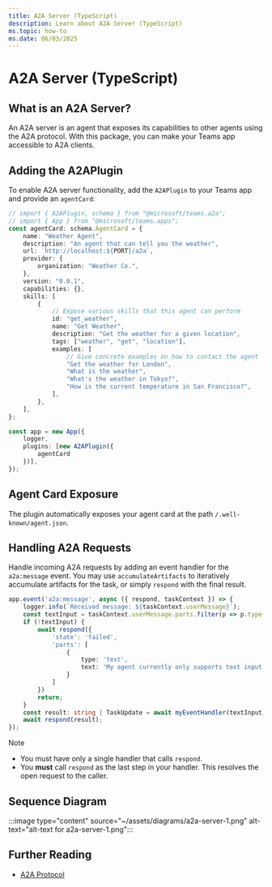 ```yaml
---
title: A2A Server (TypeScript)
description: Learn about A2A Server (TypeScript)
ms.topic: how-to
ms.date: 06/03/2025
---
```


# A2A Server (TypeScript)

## What is an A2A Server?
An A2A server is an agent that exposes its capabilities to other agents using the A2A protocol. With this package, you can make your Teams app accessible to A2A clients.

## Adding the A2APlugin

To enable A2A server functionality, add the `A2APlugin` to your Teams app and provide an `agentCard`:

```ts
// import { A2APlugin, schema } from "@microsoft/teams.a2a";
// import { App } from "@microsoft/teams.apps";
const agentCard: schema.AgentCard = {
    name: "Weather Agent",
    description: "An agent that can tell you the weather",
    url: `http://localhost:${PORT}/a2a`,
    provider: {
        organization: "Weather Co.",
    },
    version: "0.0.1",
    capabilities: {},
    skills: [
        {
            // Expose various skills that this agent can perform
            id: "get_weather",
            name: "Get Weather",
            description: "Get the weather for a given location",
            tags: ["weather", "get", "location"],
            examples: [
                // Give concrete examples on how to contact the agent
                "Get the weather for London",
                "What is the weather",
                "What's the weather in Tokyo?",
                "How is the current temperature in San Francisco?",
            ],
        },
    ],
};

const app = new App({
    logger,
    plugins: [new A2APlugin({
        agentCard
    })],
});
```

## Agent Card Exposure

The plugin automatically exposes your agent card at the path `/.well-known/agent.json`.

## Handling A2A Requests

Handle incoming A2A requests by adding an event handler for the `a2a:message` event. You may use `accumulateArtifacts` to iteratively accumulate artifacts for the task, or simply `respond` with the final result.

```ts
app.event('a2a:message', async ({ respond, taskContext }) => {
    logger.info(`Received message: ${taskContext.userMessage}`);
    const textInput = taskContext.userMessage.parts.filter(p => p.type === 'text').at(0)?.text;
    if (!textInput) {
        await respond({
            'state': 'failed',
            'parts': [
                {
                    type: 'text',
                    text: 'My agent currently only supports text input'
                }
            ]
        })
        return;
    }
    const result: string | TaskUpdate = await myEventHandler(textInput);
    await respond(result);
});
```

> [!NOTE]
> -   You must have only a single handler that calls `respond`.
> -   You **must** call `respond` as the last step in your handler. This resolves the open request to the caller.

## Sequence Diagram

:::image type="content" source="~/assets/diagrams/a2a-server-1.png" alt-text="alt-text for a2a-server-1.png":::

## Further Reading

-   [A2A Protocol](https://google.github.io/A2A) 